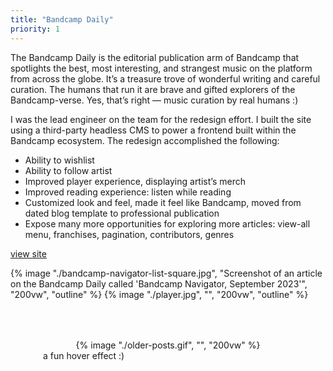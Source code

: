 ```yaml
---
title: "Bandcamp Daily"
priority: 1
---
```

<style>
    .older-posts {
        margin: 0 auto;
        margin-top: 4rem;
        max-width: 25rem;
    }
    .older-posts div {
        max-height: 6.5rem;
        overflow: hidden;
        display: flex;
        align-items: center;
        justify-content: center;
    }
    main > section .image-column .older-posts img {
        margin: 0;
    }
</style>
<section>
    <div class="text-column">
        <p>
            The Bandcamp Daily is the editorial publication arm of Bandcamp that spotlights the best, most interesting, and strangest music on the platform from across the globe. It’s a treasure trove of wonderful writing and careful curation. The humans that run it are brave and gifted explorers of the Bandcamp-verse. Yes, that’s right — music curation by real humans :)
        </p>
        <p>
            I was the lead engineer on the team for the redesign effort. I built the site using a third-party headless CMS to power a frontend built within the Bandcamp ecosystem. The redesign accomplished the following:
            <ul>
                <li>Ability to wishlist</li>
                <li>Ability to follow artist</li>
                <li>Improved player experience, displaying artist’s merch</li>
                <li>Improved reading experience: listen while reading</li>
                <li>Customized look and feel, made it feel like Bandcamp, moved from dated blog template to professional publication</li>
                <li>Expose many more opportunities for exploring more articles: view-all menu, franchises, pagination, contributors, genres</li>
            </ul>
        </p>
        <p><a href="https://daily.bandcamp.com" class="cta">view site</a></p>
    </div>
    <div class="image-column">
        {% image "./bandcamp-navigator-list-square.jpg", "Screenshot of an article on the Bandcamp Daily called 'Bandcamp Navigator, September 2023'", "200vw", "outline" %}
        {% image "./player.jpg", "", "200vw", "outline" %}
        <figure class="older-posts">
          <div class="outline">
              {% image "./older-posts.gif", "", "200vw" %}
          </div>
          <figcaption>a fun hover effect :)</figcaption>
        </figure>
    </div>
</section>
